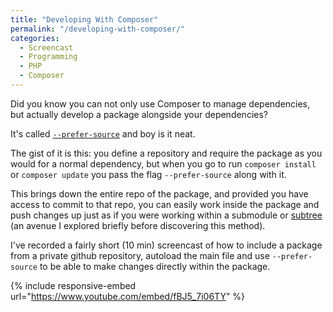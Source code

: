 ```yaml
---
title: "Developing With Composer"
permalink: "/developing-with-composer/"
categories:
  - Screencast
  - Programming
  - PHP
  - Composer
---
```


Did you know you can not only use Composer to manage dependencies, but actually develop a package alongside your dependencies?

It's called <a href="https://getcomposer.org/doc/03-cli.md#install">`--prefer-source`</a> and boy is it neat.

The gist of it is this: you define a repository and require the package as you would for a normal dependency, but when you go to run `composer install` or `composer update` you pass the flag `--prefer-source` along with it.

This brings down the entire repo of the package, and provided you have access to commit to that repo, you can easily work inside the package and push changes up just as if you were working within a submodule or <a href="http://www.youtube.com/embed/E7YWeRFHpXg">subtree</a> (an avenue I explored briefly before discovering this method).

I've recorded a fairly short (10 min) screencast of how to include a package from a private github repository, autoload the main file and use `--prefer-source` to be able to make changes directly within the package.

{% include responsive-embed url="https://www.youtube.com/embed/fBJ5_7i06TY" %}
